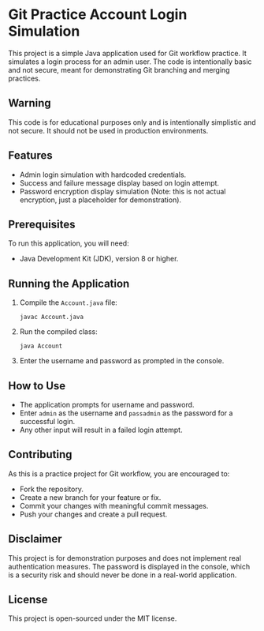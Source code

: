 # Git Practice Account Login Simulation

This project is a simple Java application used for Git workflow practice. It simulates a login process for an admin user. The code is intentionally basic and not secure, meant for demonstrating Git branching and merging practices.

## Warning

This code is for educational purposes only and is intentionally simplistic and not secure. It should not be used in production environments.

## Features

- Admin login simulation with hardcoded credentials.
- Success and failure message display based on login attempt.
- Password encryption display simulation (Note: this is not actual encryption, just a placeholder for demonstration).

## Prerequisites

To run this application, you will need:

- Java Development Kit (JDK), version 8 or higher.

## Running the Application

1. Compile the `Account.java` file:
   ```
   javac Account.java
   ```

2. Run the compiled class:
   ```
   java Account
   ```

3. Enter the username and password as prompted in the console.

## How to Use

- The application prompts for username and password.
- Enter `admin` as the username and `passadmin` as the password for a successful login.
- Any other input will result in a failed login attempt.

## Contributing

As this is a practice project for Git workflow, you are encouraged to:

- Fork the repository.
- Create a new branch for your feature or fix.
- Commit your changes with meaningful commit messages.
- Push your changes and create a pull request.

## Disclaimer

This project is for demonstration purposes and does not implement real authentication measures. The password is displayed in the console, which is a security risk and should never be done in a real-world application.

## License

This project is open-sourced under the MIT license.